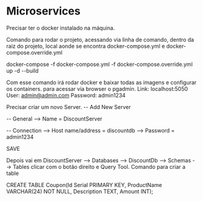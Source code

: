 # Microservices

Precisar ter o docker instalado na máquina.

Comando para rodar o projeto, acessando via linha de comando, dentro da raiz do projeto, local aonde se encontra
docker-compose.yml e docker-compose.override.yml

docker-compose -f docker-compose.yml -f docker-compose.override.yml up -d --build

Com esse comando irá rodar docker e baixar todas as imagens e configurar os containers.
para acessar via browser o pgadmin.
Link: localhost:5050
User: admin@admin.com
Password: admin1234

Precisar criar um novo Server.
-- Add New Server

-- General --> Name = DiscountServer

-- Connection
--> Host name/address = discountdb
--> Password = admin1234

SAVE

Depois vai em DiscountServer --> Databases --> DiscountDb --> Schemas --> Tables clicar com o botão direito e Query Tool.
Comando para criar a table

CREATE TABLE Coupon(Id Serial PRIMARY KEY,
	   ProductName VARCHAR(24) NOT NULL,
	   Description TEXT,
	   Amount INT);
